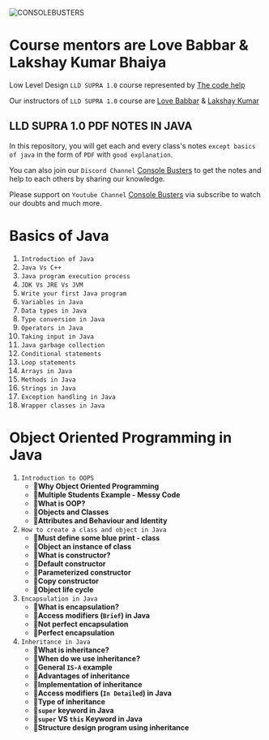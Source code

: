 ![CONSOLEBUSTERS](https://res.cloudinary.com/dkbtmzdtt/image/upload/v1708107396/MYYYYYY/LLD_SUPRA_1.0_dowsdm.png)

# Course mentors are Love Babbar & Lakshay Kumar Bhaiya

Low Level Design `LLD SUPRA 1.0` course represented by [The code help](https://www.thecodehelp.in)

Our instructors of `LLD SUPRA 1.0` course are [Love Babbar](https://www.linkedin.com/in/love-babbar-38ab2887/) & [Lakshay Kumar](https://www.linkedin.com/in/lakshayk12/)

## LLD SUPRA 1.0 PDF NOTES IN JAVA

In this repository, you will get each and every class's notes `except basics of java` in the form of `PDF` with `good explanation`.

You can also join our `Discord Channel` [Console Busters](https://discord.gg/naQUPVWvSs) to get the notes and help to each others by sharing our knowledge.

Please support on `Youtube Channel` [Console Busters](https://www.youtube.com/@ConsoleBusters) via subscribe to watch our doubts and much more.

# Basics of Java

1. `Introduction of Java`
2. `Java Vs C++`
3. `Java program execution process`
4. `JDK Vs JRE Vs JVM`
5. `Write your first Java program`
6. `Variables in Java`
7. `Data types in Java`
8. `Type conversion in Java`
9. `Operators in Java`
10. `Taking input in Java`
11. `Java garbage collection`
12. `Conditional statements`
13. `Loop statements`
14. `Arrays in Java`
15. `Methods in Java`
16. `Strings in Java`
17. `Exception handling in Java`
18. `Wrapper classes in Java`

# Object Oriented Programming in Java

1. `Introduction to OOPS`
   - **📝Why Object Oriented Programming**
   - **📝Multiple Students Example - Messy Code**
   - **📝What is OOP?**
   - **📝Objects and Classes**
   - **📝Attributes and Behaviour and Identity**
2. `How to create a class and object in Java`
   - **📝Must define some blue print - class**
   - **📝Object an instance of class**
   - **📝What is constructor?**
   - **📝Default constructor**
   - **📝Parameterized constructor**
   - **📝Copy constructor**
   - **📝Object life cycle**
3. `Encapsulation in Java`
   - **📝What is encapsulation?**
   - **📝Access modifiers (`Brief`) in Java**
   - **📝Not perfect encapsulation**
   - **📝Perfect encapsulation**
4. `Inheritance in Java`
   - **📝What is inheritance?**
   - **📝When do we use inheritance?**
   - **📝General `IS-A` example**
   - **📝Advantages of inheritance**
   - **📝Implementation of inheritance**
   - **📝Access modifiers (`In Detailed`) in Java**
   - **📝Type of inheritance**
   - **📝`super` keyword in Java**
   - **📝`super` VS `this` Keyword in Java**
   - **📝Structure design program using inheritance**
